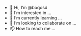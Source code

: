 - 👋 Hi, I’m @boqosd
- 👀 I’m interested in ...
- 🌱 I’m currently learning ...
- 💞️ I’m looking to collaborate on ...
- 📫 How to reach me ...

<!---
boqosd/boqosd is a ✨ special ✨ repository because its `README.md` (this file) appears on your GitHub profile.
You can click the Preview link to take a look at your changes.
--->
